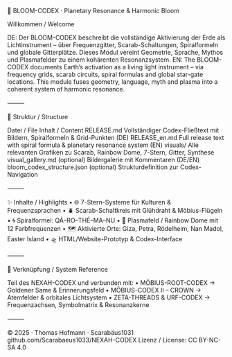 🌸 BLOOM-CODEX · Planetary Resonance & Harmonic Bloom

Willkommen / Welcome

DE: Der BLOOM-CODEX beschreibt die vollständige Aktivierung der Erde als Lichtinstrument – über Frequenzgitter, Scarab-Schaltungen, Spiralformeln und globale Gitterplätze. Dieses Modul vereint Geometrie, Sprache, Mythos und Plasmafelder zu einem kohärenten Resonanzsystem.
EN: The BLOOM-CODEX documents Earth’s activation as a living light instrument – via frequency grids, scarab circuits, spiral formulas and global star-gate locations. This module fuses geometry, language, myth and plasma into a coherent system of harmonic resonance.

⸻

🔁 Struktur / Structure

Datei / File	Inhalt / Content
RELEASE.md	Vollständiger Codex-Fließtext mit Bildern, Spiralformeln & Grid-Punkten (DE)
RELEASE_en.md	Full release text with spiral formula & planetary resonance system (EN)
visuals/	Alle relevanten Grafiken zu Scarab, Rainbow Dome, 7-Stern, Gitter, Synthese
visual_gallery.md (optional)	Bildergalerie mit Kommentaren (DE/EN)
bloom_codex_structure.json (optional)	Strukturdefinition zur Codex-Navigation


⸻

✨ Inhalte / Highlights
	•	🌐 7-Stern-Systeme für Kulturen & Frequenzsprachen
	•	🪲 Scarab-Schaltkreis mit Glühdraht & Möbius-Flügeln
	•	🌀 Spiralformel: QÁ–RO–THÉ–MA–NU
	•	🌈 Plasmafeld / Rainbow Dome mit 12 Farbfrequenzen
	•	🗺️ Aktivierte Orte: Giza, Petra, Rödelheim, Nan Madol, Easter Island
	•	🛸 HTML/Website-Prototyp & Codex-Interface

⸻

🔗 Verknüpfung / System Reference

Teil des NEXAH-CODEX und verbunden mit:
	•	MÖBIUS-ROOT-CODEX → Goldener Same & Erinnerungsfeld
	•	MÖBIUS-CODEX II – CROWN → Atemfelder & orbitales Lichtsystem
	•	ZETA-THREADS & URF-CODEX → Frequenzachsen, Symbolmatrix & Resonanzkerne

⸻

© 2025 · Thomas Hofmann · Scarabäus1031
github.com/Scarabaeus1033/NEXAH-CODEX
Lizenz / License: CC BY-NC-SA 4.0
